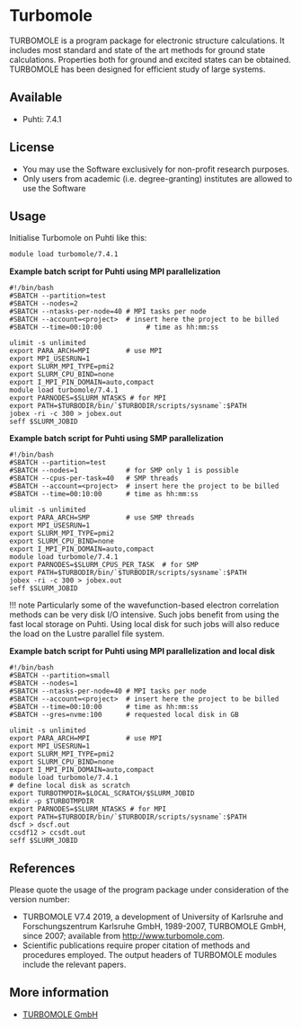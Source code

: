# Turbomole

TURBOMOLE is a program package for electronic structure calculations.
It includes most standard and state of the art methods for ground state calculations. Properties both for ground and excited states can be obtained. TURBOMOLE has been designed for efficient study of large systems.

## Available

-   Puhti: 7.4.1

## License

-   You may use the Software exclusively for non-profit research
    purposes.
-   Only users from academic (i.e. degree-granting) institutes are
    allowed to use the Software

## Usage

Initialise Turbomole on Puhti like this:

```bash
module load turbomole/7.4.1 
```


**Example batch script for Puhti using MPI parallelization**

```
#!/bin/bash
#SBATCH --partition=test
#SBATCH --nodes=2
#SBATCH --ntasks-per-node=40 # MPI tasks per node
#SBATCH --account=<project>  # insert here the project to be billed 
#SBATCH --time=00:10:00           # time as hh:mm:ss

ulimit -s unlimited
export PARA_ARCH=MPI         # use MPI 
export MPI_USESRUN=1
export SLURM_MPI_TYPE=pmi2
export SLURM_CPU_BIND=none
export I_MPI_PIN_DOMAIN=auto,compact
module load turbomole/7.4.1
export PARNODES=$SLURM_NTASKS # for MPI
export PATH=$TURBODIR/bin/`$TURBODIR/scripts/sysname`:$PATH
jobex -ri -c 300 > jobex.out
seff $SLURM_JOBID
```
**Example batch script for Puhti using SMP parallelization**


```
#!/bin/bash
#SBATCH --partition=test
#SBATCH --nodes=1            # for SMP only 1 is possible
#SBATCH --cpus-per-task=40   # SMP threads
#SBATCH --account=<project>  # insert here the project to be billed
#SBATCH --time=00:10:00      # time as hh:mm:ss

ulimit -s unlimited
export PARA_ARCH=SMP         # use SMP threads   
export MPI_USESRUN=1
export SLURM_MPI_TYPE=pmi2
export SLURM_CPU_BIND=none
export I_MPI_PIN_DOMAIN=auto,compact
module load turbomole/7.4.1
export PARNODES=$SLURM_CPUS_PER_TASK  # for SMP
export PATH=$TURBODIR/bin/`$TURBODIR/scripts/sysname`:$PATH
jobex -ri -c 300 > jobex.out
seff $SLURM_JOBID
```

!!! note
    Particularly some of the wavefunction-based electron correlation methods can be very disk I/O intensive. Such jobs benefit from using the fast local storage on Puhti. Using local disk for such jobs will also reduce the load on the Lustre parallel file system.
 

   
**Example batch script for Puhti using MPI parallelization and local disk**

```
#!/bin/bash
#SBATCH --partition=small
#SBATCH --nodes=1
#SBATCH --ntasks-per-node=40 # MPI tasks per node
#SBATCH --account=<project>  # insert here the project to be billed
#SBATCH --time=00:10:00      # time as hh:mm:ss
#SBATCH --gres=nvme:100      # requested local disk in GB

ulimit -s unlimited
export PARA_ARCH=MPI         # use MPI
export MPI_USESRUN=1
export SLURM_MPI_TYPE=pmi2
export SLURM_CPU_BIND=none
export I_MPI_PIN_DOMAIN=auto,compact
module load turbomole/7.4.1
# define local disk as scratch
export TURBOTMPDIR=$LOCAL_SCRATCH/$SLURM_JOBID
mkdir -p $TURBOTMPDIR
export PARNODES=$SLURM_NTASKS # for MPI
export PATH=$TURBODIR/bin/`$TURBODIR/scripts/sysname`:$PATH
dscf > dscf.out
ccsdf12 > ccsdt.out
seff $SLURM_JOBID
```
## References
Please quote the usage of the program package under consideration of the version
number:

-   TURBOMOLE V7.4 2019, a development of University of Karlsruhe and
Forschungszentrum Karlsruhe GmbH, 1989-2007,
TURBOMOLE GmbH, since 2007; available from
http://www.turbomole.com.
-    Scientific publications require proper citation of methods and procedures employed.
The output headers of TURBOMOLE modules include the relevant papers. 

## More information
-   [TURBOMOLE GmbH](https://www.turbomole.org/turbomole/turbomole-documentation/) 
